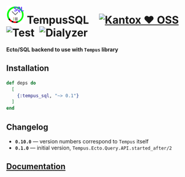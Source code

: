 # ![TempusSQL](https://raw.githubusercontent.com/am-kantox/tempus_sql/master/stuff/tempus_sql-48x48.png) TempusSQL    [![Kantox ❤ OSS](https://img.shields.io/badge/❤-kantox_oss-informational.svg)](https://kantox.com/)  ![Test](https://github.com/am-kantox/tempus_sql/workflows/Test/badge.svg)  ![Dialyzer](https://github.com/am-kantox/tempus_sql/workflows/Dialyzer/badge.svg)

**Ecto/SQL backend to use with `Tempus` library**

## Installation

```elixir
def deps do
  [
    {:tempus_sql, "~> 0.1"}
  ]
end
```

## Changelog
- **`0.10.0`** — version numbers correspond to `Tempus` itself
- **`0.1.0`** — initial version, `Tempus.Ecto.Query.API.started_after/2`

## [Documentation](https://hexdocs.pm/tempus_sql)
